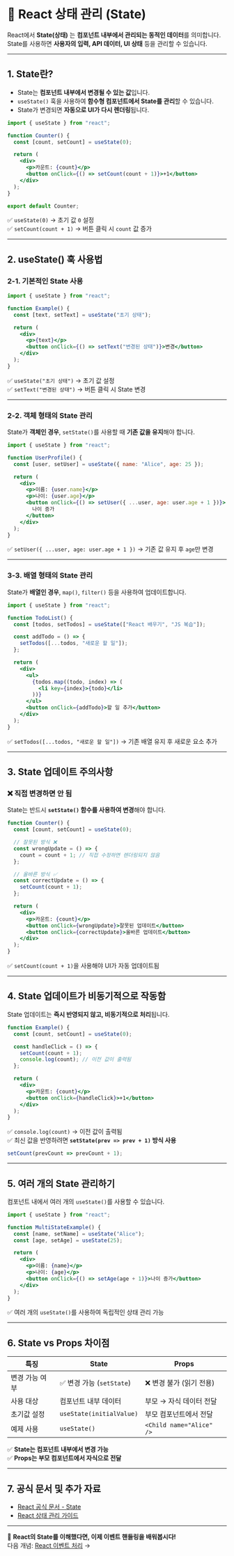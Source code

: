 # 📌 React 상태 관리 (State)

React에서 **State(상태)** 는 **컴포넌트 내부에서 관리되는 동적인 데이터**를 의미합니다.  
State를 사용하면 **사용자의 입력, API 데이터, UI 상태** 등을 관리할 수 있습니다.

---

## 1. State란?
- State는 **컴포넌트 내부에서 변경될 수 있는 값**입니다.
- `useState()` 훅을 사용하여 **함수형 컴포넌트에서 State를 관리**할 수 있습니다.
- State가 변경되면 **자동으로 UI가 다시 렌더링**됩니다.

```jsx
import { useState } from "react";

function Counter() {
  const [count, setCount] = useState(0);

  return (
    <div>
      <p>카운트: {count}</p>
      <button onClick={() => setCount(count + 1)}>+1</button>
    </div>
  );
}

export default Counter;
```
✅ `useState(0)` → 초기 값 `0` 설정  
✅ `setCount(count + 1)` → 버튼 클릭 시 `count` 값 증가  

---

## 2. useState() 훅 사용법

### 2-1. 기본적인 State 사용
```jsx
import { useState } from "react";

function Example() {
  const [text, setText] = useState("초기 상태");

  return (
    <div>
      <p>{text}</p>
      <button onClick={() => setText("변경된 상태")}>변경</button>
    </div>
  );
}
```
✅ `useState("초기 상태")` → 초기 값 설정  
✅ `setText("변경된 상태")` → 버튼 클릭 시 State 변경  

---

### 2-2. 객체 형태의 State 관리
State가 **객체인 경우**, `setState()`를 사용할 때 **기존 값을 유지**해야 합니다.

```jsx
import { useState } from "react";

function UserProfile() {
  const [user, setUser] = useState({ name: "Alice", age: 25 });

  return (
    <div>
      <p>이름: {user.name}</p>
      <p>나이: {user.age}</p>
      <button onClick={() => setUser({ ...user, age: user.age + 1 })}>
        나이 증가
      </button>
    </div>
  );
}
```
✅ `setUser({ ...user, age: user.age + 1 })` → 기존 값 유지 후 `age`만 변경  

---

### 3-3. 배열 형태의 State 관리
State가 **배열인 경우**, `map()`, `filter()` 등을 사용하여 업데이트합니다.

```jsx
import { useState } from "react";

function TodoList() {
  const [todos, setTodos] = useState(["React 배우기", "JS 복습"]);

  const addTodo = () => {
    setTodos([...todos, "새로운 할 일"]);
  };

  return (
    <div>
      <ul>
        {todos.map((todo, index) => (
          <li key={index}>{todo}</li>
        ))}
      </ul>
      <button onClick={addTodo}>할 일 추가</button>
    </div>
  );
}
```
✅ `setTodos([...todos, "새로운 할 일"])` → 기존 배열 유지 후 새로운 요소 추가  

---

## 3. State 업데이트 주의사항

### ❌ 직접 변경하면 안 됨
State는 반드시 **`setState()` 함수를 사용하여 변경**해야 합니다.

```jsx
function Counter() {
  const [count, setCount] = useState(0);

  // 잘못된 방식 ❌
  const wrongUpdate = () => {
    count = count + 1; // 직접 수정하면 렌더링되지 않음
  };

  // 올바른 방식 ✅
  const correctUpdate = () => {
    setCount(count + 1);
  };

  return (
    <div>
      <p>카운트: {count}</p>
      <button onClick={wrongUpdate}>잘못된 업데이트</button>
      <button onClick={correctUpdate}>올바른 업데이트</button>
    </div>
  );
}
```
✅ `setCount(count + 1)`을 사용해야 UI가 자동 업데이트됨  

---

## 4. State 업데이트가 비동기적으로 작동함
State 업데이트는 **즉시 반영되지 않고, 비동기적으로 처리**됩니다.

```jsx
function Example() {
  const [count, setCount] = useState(0);

  const handleClick = () => {
    setCount(count + 1);
    console.log(count); // 이전 값이 출력됨
  };

  return (
    <div>
      <p>카운트: {count}</p>
      <button onClick={handleClick}>+1</button>
    </div>
  );
}
```
✅ `console.log(count)` → 이전 값이 출력됨  
✅ 최신 값을 반영하려면 **`setState(prev => prev + 1)` 방식 사용**

```jsx
setCount(prevCount => prevCount + 1);
```

---

## 5. 여러 개의 State 관리하기

컴포넌트 내에서 여러 개의 `useState()`를 사용할 수 있습니다.

```jsx
import { useState } from "react";

function MultiStateExample() {
  const [name, setName] = useState("Alice");
  const [age, setAge] = useState(25);

  return (
    <div>
      <p>이름: {name}</p>
      <p>나이: {age}</p>
      <button onClick={() => setAge(age + 1)}>나이 증가</button>
    </div>
  );
}
```
✅ 여러 개의 `useState()`를 사용하여 독립적인 상태 관리 가능  

---

## 6. State vs Props 차이점

| 특징 | State | Props |
|------|-------|-------|
| 변경 가능 여부 | ✅ 변경 가능 (`setState`) | ❌ 변경 불가 (읽기 전용) |
| 사용 대상 | 컴포넌트 내부 데이터 | 부모 → 자식 데이터 전달 |
| 초기값 설정 | `useState(initialValue)` | 부모 컴포넌트에서 전달 |
| 예제 사용 | `useState()` | `<Child name="Alice" />` |

✅ **State는 컴포넌트 내부에서 변경 가능**  
✅ **Props는 부모 컴포넌트에서 자식으로 전달**  

---

## 7. 공식 문서 및 추가 자료
- [React 공식 문서 - State](https://react.dev/reference/react/useState)
- [React 상태 관리 가이드](https://react.dev/learn/state-a-components-memory)

---

🚀 **React의 State를 이해했다면, 이제 이벤트 핸들링을 배워봅시다!**  
다음 개념: [React 이벤트 처리](./events.md) →
